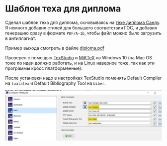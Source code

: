 # Шаблон теха для диплома

Сделал шаблон теха для диплома, основываясь на [техе диплома Санду](https://github.com/Mrkol/thesis_vgi/tree/master/text). Я немного добавил стилей для большего соответствия ГОС, и добавил генерацию сразу в формате `PDF/A-1b`, чтобы файл можно было загрузить в антиплагиат.

Пример выхода смотреть в файле [diploma.pdf](./diploma.pdf)

Проверен с помощью [TexStudio](https://www.texstudio.org/) и [MiKTeX](https://miktex.org/) на Windows 10 (на Mac OS тоже по идеи должно работать, и на Linux наверное тоже, так как эти программы кросс платформенные).

После установки надо в настройках TexStudio поменять Default Compiler на `lualatex` и Default Bibliography Tool на `biber`.

![картинка настроек](./README-images/texstudio.jpg "картинка настроек")
